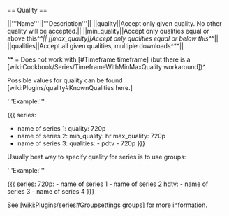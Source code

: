== Quality ==

||'''Name'''||'''Description'''||
||quality||Accept only given quality. No other quality will be accepted.||
||min_quality||Accept only qualities equal or above this^*^||
||max_quality||Accept only qualities equal or below this^*^||
||qualities||Accept all given qualities, multiple downloads^*^||

^* = Does not work with [#Timeframe timeframe] (but there is a [wiki:Cookbook/Series/TimeframeWithMinMaxQuality workaround])^

Possible values for quality can be found [wiki:Plugins/quality#KnownQualities here.]

'''Example:'''

{{{
series:
  - name of series 1:
      quality: 720p
  - name of series 2:
      min_quality: hr
      max_quality: 720p
  - name of series 3:
      qualities:
        - pdtv
        - 720p
}}}

Usually best way to specify quality for series is to use groups:

'''Example:'''

{{{
series:
  720p:
    - name of series 1
    - name of series 2
  hdtv:
    - name of series 3
    - name of series 4
}}}

See [wiki:Plugins/series#Groupsettings groups] for more information.
